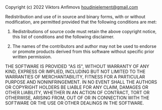 Copyright (c) 2022 Viktors Anfimovs <houdinielement@gmail.com>

Redistribution and use of in source and binary forms, with or without
modification, are permitted provided that the following conditions are met:
1. Redistributions of source code must retain the above copyright notice,
    this list of conditions and the following disclaimer.

 2. The names of the contributors and author may not be used to endorse or
    promote products derived from this software without specific prior
    written permission.

THE SOFTWARE IS PROVIDED "AS IS", WITHOUT WARRANTY OF ANY KIND, EXPRESS OR 
IMPLIED, INCLUDING BUT NOT LIMITED TO THE WARRANTIES OF MERCHANTABILITY,
FITNESS FOR A PARTICULAR PURPOSE AND NONINFRINGEMENT. IN NO EVENT SHALL 
THE AUTHORS OR COPYRIGHT HOLDERS BE LIABLE FOR ANY CLAIM, DAMAGES OR OTHER 
LIABILITY, WHETHER IN AN ACTION OF CONTRACT, TORT OR OTHERWISE, ARISING FROM,
OUT OF OR IN CONNECTION WITH THE SOFTWARE OR THE USE OR OTHER DEALINGS IN THE 
SOFTWARE.